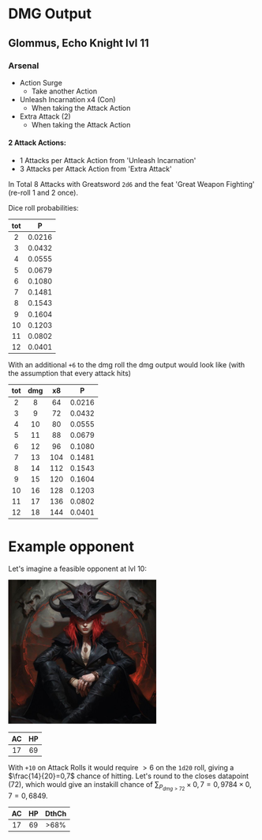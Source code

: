 # DMG Output

## Glommus, Echo Knight lvl 11

### Arsenal
- Action Surge
    - Take another Action
- Unleash Incarnation x4 (Con)
    - When taking the Attack Action
- Extra Attack (2)
    - When taking the Attack Action

#### 2 Attack Actions:
- 1 Attacks per Attack Action from 'Unleash Incarnation'
- 3 Attacks per Attack Action from 'Extra Attack'

In Total 8 Attacks with Greatsword `2d6` and the feat 'Great Weapon Fighting' (re-roll 1 and 2 once).

Dice roll probabilities:

| tot  |    P     |
|:---: |:--------:|
|  2   |  0.0216  |
|  3   |  0.0432  |
|  4   |  0.0555  |
|  5   |  0.0679  |
|  6   |  0.1080  |
|  7   |  0.1481  |
|  8   |  0.1543  |
|  9   |  0.1604  |
|  10  |  0.1203  |
|  11  |  0.0802  |
|  12  |  0.0401  |

With an additional `+6` to the dmg roll the dmg output would look like
(with the assumption that every attack hits)

| tot  | dmg  |  x8  |    P     |
|:---: |:---: |:---: |:--------:|
|  2   |  8   |  64  |  0.0216  |
|  3   |  9   |  72  |  0.0432  |
|  4   |  10  |  80  |  0.0555  |
|  5   |  11  |  88  |  0.0679  |
|  6   |  12  |  96  |  0.1080  |
|  7   |  13  |  104 |  0.1481  |
|  8   |  14  |  112 |  0.1543  |
|  9   |  15  |  120 |  0.1604  |
|  10  |  16  |  128 |  0.1203  |
|  11  |  17  |  136 |  0.0802  |
|  12  |  18  |  144 |  0.0401  |

# Example opponent

Let's imagine a feasible opponent at lvl 10:
<p align="left">
    <img src="feasible_opponent.jpg" alt="Zalaia" width="300">
</p>

|  AC  |  HP  |
|:----:|:----:|
|  17  |  69  |

With `+10` on Attack Rolls it would require $>6$ on the `1d20` roll, giving a $\frac{14}{20}=0,7$ chance of hitting.
Let's round to the closes datapoint (72), which would give an instakill chance of $\sum_{P_{dmg>72}} \times 0,7 = 0,9784 \times 0,7 = 0,6849$.

|  AC  |  HP  | DthCh |
|:----:|:----:|:-----:|
|  17  |  69  |  >68% |

